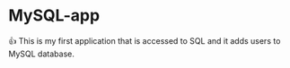 # MySQL-app
👍 This is my first application that is accessed to SQL and it adds users to MySQL database.
